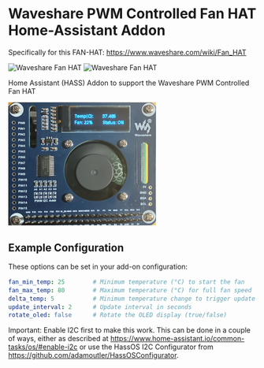 # Waveshare PWM Controlled Fan HAT Home-Assistant Addon

Specifically for this FAN-HAT: <https://www.waveshare.com/wiki/Fan_HAT>

<img src="https://www.waveshare.com/media/catalog/product/cache/1/image/800x800/9df78eab33525d08d6e5fb8d27136e95/f/a/fan-hat-1.jpg" alt="Waveshare Fan HAT" width="300"/>
<img src="https://www.waveshare.com/media/catalog/product/cache/1/image/800x800/9df78eab33525d08d6e5fb8d27136e95/f/a/fan-hat-4.jpg" alt="Waveshare Fan HAT" width="300"/>

Home Assistant (HASS) Addon to support the Waveshare PWM Controlled Fan HAT

<img alt="waveshare_screen.png" src="waveshare_screen.png" width="300"/>

## Example Configuration

These options can be set in your add-on configuration:

```yaml
fan_min_temp: 25        # Minimum temperature (°C) to start the fan
fan_max_temp: 80        # Maximum temperature (°C) for full fan speed
delta_temp: 5           # Minimum temperature change to trigger update
update_interval: 2      # Update interval in seconds
rotate_oled: false      # Rotate the OLED display (true/false)
```

Important: Enable I2C first to make this work. This can be done in a couple of ways, either as described
at <https://www.home-assistant.io/common-tasks/os/#enable-i2c> or use the HassOS I2C Configurator
from <https://github.com/adamoutler/HassOSConfigurator>.

